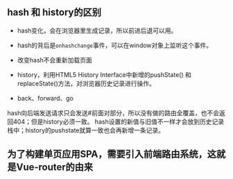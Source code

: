 ## hash 和 history的区别
- hash变化，会在浏览器里生成记录，所以前进后退可以用。
- hash的背后是`onhashchange`事件，可以在window对象上监听这个事件。
- 改变hash不会重新加载页面

- history，利用HTML5 History Interface中新增的pushState() 和 replaceState()方法，对浏览器历史记录进行操作。
- back、forward、go

hash向后端发送请求只会发送#前面对部分，所以没有做的路由全覆盖，也不会返回404；但是history必须一致。
hash设置的新值与旧值不一样才会放到历史记录栈中；history的pushstate就算一致也会再新增一条记录。

## 为了构建单页应用SPA，需要引入前端路由系统，这就是Vue-router的由来
